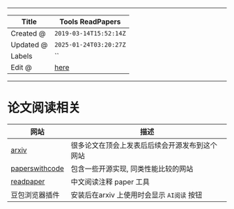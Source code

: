 -----

| Title     | Tools ReadPapers                                     |
| --------- | ---------------------------------------------------- |
| Created @ | `2019-03-14T15:52:14Z`                               |
| Updated @ | `2025-01-24T03:20:27Z`                               |
| Labels    | \`\`                                                 |
| Edit @    | [here](https://github.com/junxnone/aiwiki/issues/72) |

-----

# 论文阅读相关

| 网站                                                    | 描述                          |
| ----------------------------------------------------- | --------------------------- |
| [arxiv](https://arxiv.org/)                           | 很多论文在顶会上发表后后续会开源发布到这个网站     |
| [paperswithcode](https://www.paperswithcode.com/sota) | 包含一些开源实现, 同类性能比较的网站         |
| [readpaper](https://readpaper.com/)                   | 中文阅读注释 paper 工具             |
| 豆包浏览器插件                                               | 安装后在arxiv 上使用时会显示 `AI阅读` 按钮 |
